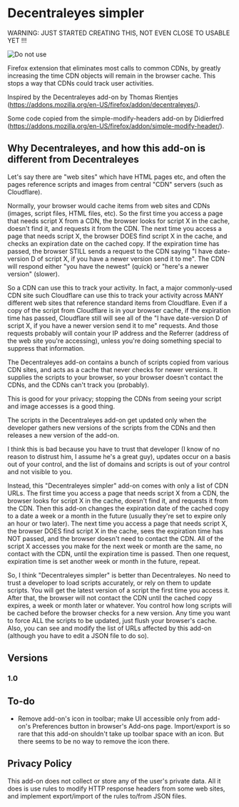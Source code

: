 # Decentraleyes simpler

WARNING: JUST STARTED CREATING THIS, NOT EVEN CLOSE TO USABLE YET !!!

![Do not use](http://4.bp.blogspot.com/-1lTbJMSPZaE/Tyu0eri0bOI/AAAAAAAAEP0/L6yk8jqGUwI/s1600/abnormal%2Bbrain.jpg "Do not use")

Firefox extension that eliminates most calls to common CDNs, by greatly increasing the time CDN objects will remain in the browser cache.  This stops a way that CDNs could track user activities.

Inspired by the Decentraleyes add-on by Thomas Rientjes (https://addons.mozilla.org/en-US/firefox/addon/decentraleyes/).

Some code copied from the simple-modify-headers add-on by Didierfred (https://addons.mozilla.org/en-US/firefox/addon/simple-modify-header/).

## Why Decentraleyes, and how this add-on is different from Decentraleyes

Let's say there are "web sites" which have HTML pages etc, and often the pages reference scripts and images from central "CDN" servers (such as Cloudflare).

Normally, your browser would cache items from web sites and CDNs (images, script files, HTML files, etc).  So the first time you access a page that needs script X from a CDN, the browser looks for script X in the cache, doesn't find it, and requests it from the CDN.  The next time you access a page that needs script X, the browser DOES find script X in the cache, and checks an expiration date on the cached copy.  If the expiration time has passed, the browser STILL sends a request to the CDN saying "I have date-version D of script X, if you have a newer version send it to me".  The CDN will respond either "you have the newest" (quick) or "here's a newer version" (slower).

So a CDN can use this to track your activity.  In fact, a major commonly-used CDN site such Cloudflare can use this to track your activity across MANY different web sites that reference standard items from Cloudflare.  Even if a copy of the script from Cloudflare is in your browser cache, if the expiration time has passed, Cloudflare still will see all of the "I have date-version D of script X, if you have a newer version send it to me" requests.  And those requests probably will contain your IP address and the Referrer (address of the web site you're accessing), unless you're doing something special to suppress that information.

The Decentraleyes add-on contains a bunch of scripts copied from various CDN sites, and acts as a cache that never checks for newer versions.  It supplies the scripts to your browser, so your browser doesn't contact the CDNs, and the CDNs can't track you (probably).

This is good for your privacy; stopping the CDNs from seeing your script and image accesses is a good thing.

The scripts in the Decentraleyes add-on get updated only when the developer gathers new versions of the scripts from the CDNs and then releases a new version of the add-on.

I think this is bad because you have to trust that developer (I know of no reason to distrust him, I assume he's a great guy), updates occur on a basis out of your control, and the list of domains and scripts is out of your control and not visible to you.

Instead, this "Decentraleyes simpler" add-on comes with only a list of CDN URLs.  The first time you access a page that needs script X from a CDN, the browser looks for script X in the cache, doesn't find it, and requests it from the CDN.  Then this add-on changes the expiration date of the cached copy to a date a week or a month in the future (usually they're set to expire only an hour or two later).  The next time you access a page that needs script X, the browser DOES find script X in the cache, sees the expiration time has NOT passed, and the browser doesn't need to contact the CDN.  All of the script X accesses you make for the next week or month are the same, no contact with the CDN, until the expiration time is passed.  Then one request, expiration time is set another week or month in the future, repeat.

So, I think "Decentraleyes simpler" is better than Decentraleyes.  No need to trust a developer to load scripts accurately, or rely on them to update scripts.  You will get the latest version of a script the first time you access it.  After that, the browser will not contact the CDN until the cached copy expires, a week or month later or whatever.  You control how long scripts will be cached before the browser checks for a new version.  Any time you want to force ALL the scripts to be updated, just flush your browser's cache.  Also, you can see and modify the list of URLs affected by this add-on (although you have to edit a JSON file to do so).

## Versions

### 1.0

## To-do
* Remove add-on's icon in toolbar; make UI accessible only from add-on's Preferences button in browser's Add-ons page.  Import/export is so rare that this add-on shouldn't take up toolbar space with an icon.  But there seems to be no way to remove the icon there.


## Privacy Policy

This add-on does not collect or store any of the user's private data.  All it does is use rules to modify HTTP response headers from some web sites, and implement export/import of the rules to/from JSON files.
